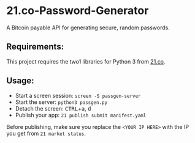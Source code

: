 # 21.co-Password-Generator
A Bitcoin payable API for generating secure, random passwords.

Requirements:
--
This project requires the two1 libraries for Python 3 from [21.co](https://21.co).

Usage:
--
 - Start a screen session: `screen -S passgen-server`
 - Start the server: `python3 passgen.py`
 - Detach the screen: <kbd>CTRL</kbd>+<kbd>a</kbd>, <kbd>d</kbd>
 - Publish your app: `21 publish submit manifest.yaml`
 
Before publishing, make sure you replace the `<YOUR IP HERE>` with the IP you get from `21 market status`.
